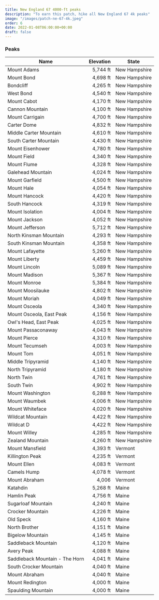 ```yaml
---
title: New England 67 4000-ft peaks 
description: "To earn this patch, hike all New England 67 4k peaks"
image: "/images/patch-ne-67-4k.jpeg"
order: 6
date: 2022-01-08T06:00:00+00:00
draft: false
---
```

### Peaks
| Name | Elevation | State |
|------|----------:|-------|
| Mount Adams | 5,744 ft | New Hampshire |
| Mount Bond     | 4,698 ft    | New Hampshire |
| Bondcliff | 4,265 ft      | New Hampshire |
| West Bond | 4,540 ft      | New Hampshire |
| Mount Cabot | 4,170 ft      | New Hampshire |
| Cannon Mountain | 4,100 ft      | New Hampshire |
| Mount Carrigain | 4,700 ft      | New Hampshire |
| Carter Dome | 4,832 ft      | New Hampshire |
| Middle Carter Mountain | 4,610 ft      | New Hampshire |
| South Carter Mountain | 4,430 ft      | New Hampshire |
| Mount Eisenhower | 4,780 ft      | New Hampshire |
| Mount Field | 4,340 ft      | New Hampshire |
| Mount Flume | 4,328 ft      | New Hampshire |
| Galehead Mountain | 4,024 ft      | New Hampshire |
| Mount Garfield | 4,500 ft      | New Hampshire |
| Mount Hale | 4,054 ft      | New Hampshire |
| Mount Hancock | 4,420 ft      | New Hampshire |
| South Hancock | 4,319 ft      | New Hampshire |
| Mount Isolation | 4,004 ft      | New Hampshire |
| Mount Jackson | 4,052 ft      | New Hampshire |
| Mount Jefferson | 5,712 ft      | New Hampshire |
| North Kinsman Mountain | 4,293 ft      | New Hampshire |
| South Kinsman Mountain | 4,358 ft      | New Hampshire |
| Mount Lafayette | 5,260 ft      | New Hampshire |
| Mount Liberty | 4,459 ft      | New Hampshire |
| Mount Lincoln | 5,089 ft      | New Hampshire |
| Mount Madison | 5,367 ft      | New Hampshire |
| Mount Monroe | 5,384 ft      | New Hampshire |
| Mount Moosilauke | 4,802 ft      | New Hampshire |
| Mount Moriah | 4,049 ft      | New Hampshire |
| Mount Osceola | 4,340 ft      | New Hampshire |
| Mount Osceola, East Peak | 4,156 ft      | New Hampshire |
| Owl's Head, East Peak | 4,025 ft      | New Hampshire |
| Mount Passaconaway | 4,043 ft      | New Hampshire |
| Mount Pierce | 4,310 ft      | New Hampshire |
| Mount Tecumseh | 4,003 ft      | New Hampshire |
| Mount Tom | 4,051 ft      | New Hampshire |
| Middle Tripyramid | 4,140 ft      | New Hampshire |
| North Tripyramid | 4,180 ft      | New Hampshire |
| North Twin | 4,761 ft      | New Hampshire |
| South Twin | 4,902 ft      | New Hampshire |
| Mount Washington | 6,288 ft      | New Hampshire |
| Mount Waumbek | 4,006 ft      | New Hampshire |
| Mount Whiteface | 4,020 ft      | New Hampshire |
| Wildcat Mountain | 4,422 ft      | New Hampshire |
| Wildcat D | 4,422 ft      | New Hampshire |
| Mount Willey | 4,285 ft      | New Hampshire |
| Zealand Mountain | 4,260 ft      | New Hampshire |
| Mount Mansfield | 4,393 ft | Vermont |
| Killington Peak | 4,235 ft | Vermont |
| Mount Ellen | 4,083 ft | Vermont |
| Camels Hump | 4,078 ft | Vermont |
| Mount Abraham | 4,006 | Vermont |
| Katahdin | 5,268 ft | Maine |
| Hamlin Peak | 4,756 ft | Maine |
| Sugarloaf Mountain | 4,240 ft | Maine| 
| Crocker Mountain | 4,226 ft | Maine| 
| Old Speck | 4,160 ft | Maine | 
| North Brother | 4,151 ft|  Maine| 
| Bigelow Mountain | 4,145 ft | Maine | 
| Saddleback Mountain | 4,120 ft| Maine| 
| Avery Peak | 4,088 ft | Maine| 
| Saddleback Mountain - The Horn | 4,041 ft|  Maine| 
| South Crocker Mountain | 4,040 ft | Maine| 
| Mount Abraham | 4,040 ft | Maine| 
| Mount Redington | 4,000 ft | Maine| 
| Spaulding Mountain | 4,000 ft | Maine| 
